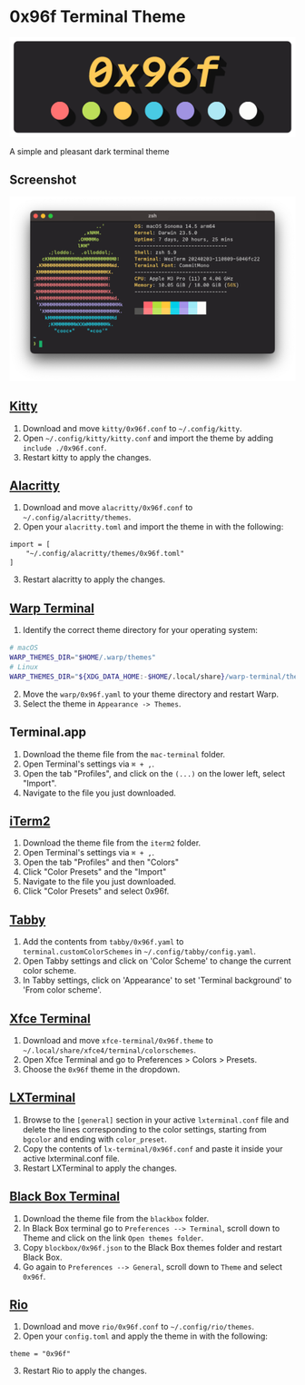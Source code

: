# 0x96f Terminal Theme

![Logo](logo.png)

A simple and pleasant dark terminal theme

## Screenshot

![Screenshot](screenshot.png)

## [Kitty](https://sw.kovidgoyal.net/kitty/)

1. Download and move `kitty/0x96f.conf` to `~/.config/kitty`.
2. Open `~/.config/kitty/kitty.conf` and import the theme by adding `include ./0x96f.conf`.
3. Restart kitty to apply the changes.

## [Alacritty](https://alacritty.org/)

1. Download and move `alacritty/0x96f.conf` to `~/.config/alacritty/themes`.
2. Open your `alacritty.toml` and import the theme in with the following:

```
import = [
    "~/.config/alacritty/themes/0x96f.toml"
]
```

3. Restart alacritty to apply the changes.

## [Warp Terminal](https://www.warp.dev/)

1. Identify the correct theme directory for your operating system:

```bash
# macOS
WARP_THEMES_DIR="$HOME/.warp/themes"
# Linux
WARP_THEMES_DIR="${XDG_DATA_HOME:-$HOME/.local/share}/warp-terminal/themes"
```

2. Move the `warp/0x96f.yaml` to your theme directory and restart Warp.
3. Select the theme in `Appearance -> Themes`.

## Terminal.app

1. Download the theme file from the `mac-terminal` folder.
2. Open Terminal's settings via `⌘ + ,`.
3. Open the tab "Profiles", and click on the `(...)` on the lower left, select "Import".
4. Navigate to the file you just downloaded.

## [iTerm2](https://iterm2.com/)

1. Download the theme file from the `iterm2` folder.
2. Open Terminal's settings via `⌘ + ,`.
3. Open the tab "Profiles" and then "Colors"
4. Click "Color Presets" and the "Import"
5. Navigate to the file you just downloaded.
6. Click "Color Presets" and select 0x96f.

## [Tabby](https://github.com/Eugeny/tabby)

1. Add the contents from `tabby/0x96f.yaml` to `terminal.customColorSchemes` in `~/.config/tabby/config.yaml`.
2. Open Tabby settings and click on 'Color Scheme' to change the current color scheme.
3. In Tabby settings, click on 'Appearance' to set 'Terminal background' to 'From color scheme'.

## [Xfce Terminal](https://gitlab.xfce.org/apps/xfce4-terminal)

1. Download and move `xfce-terminal/0x96f.theme` to `~/.local/share/xfce4/terminal/colorschemes`.
2. Open Xfce Terminal and go to Preferences > Colors > Presets.
3. Choose the `0x96f` theme in the dropdown.

## [LXTerminal](https://github.com/lxde/lxterminal)

1. Browse to the `[general]` section in your active `lxterminal.conf` file and delete the lines corresponding to the color settings, starting from `bgcolor` and ending with `color_preset`.
2. Copy the contents of `lx-terminal/0x96f.conf` and paste it inside your active lxterminal.conf file.
3. Restart LXTerminal to apply the changes.

## [Black Box Terminal](https://gitlab.gnome.org/raggesilver/blackbox)

1. Download the theme file from the `blackbox` folder.
2. In Black Box terminal go to `Preferences --> Terminal`, scroll down to Theme and click on the link `Open themes folder`.
3. Copy `blockbox/0x96f.json` to the Black Box themes folder and restart Black Box.
4. Go again to `Preferences --> General`, scroll down to `Theme` and select `0x96f`.

## [Rio](https://raphamorim.io/rio/)

1. Download and move `rio/0x96f.conf` to `~/.config/rio/themes`.
2. Open your `config.toml` and apply the theme in with the following:

```
theme = "0x96f"
```

3. Restart Rio to apply the changes.

